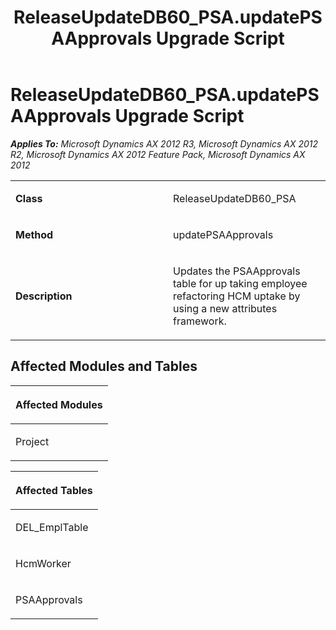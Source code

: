 ﻿---
title: ReleaseUpdateDB60_PSA.updatePSAApprovals Upgrade Script
TOCTitle: ReleaseUpdateDB60_PSA.updatePSAApprovals Upgrade Script
ms:assetid: ac1082bf-76f3-71a0-931a-c43947899022
ms:mtpsurl: https://msdn.microsoft.com/en-us/library/JJ686485(v=AX.60)
ms:contentKeyID: 49710440
ms.date: 05/18/2015
mtps_version: v=AX.60
---

# ReleaseUpdateDB60\_PSA.updatePSAApprovals Upgrade Script 


_**Applies To:** Microsoft Dynamics AX 2012 R3, Microsoft Dynamics AX 2012 R2, Microsoft Dynamics AX 2012 Feature Pack, Microsoft Dynamics AX 2012_

<table>
<colgroup>
<col style="width: 50%" />
<col style="width: 50%" />
</colgroup>
<tbody>
<tr class="odd">
<td><p><strong>Class</strong></p></td>
<td><p>ReleaseUpdateDB60_PSA</p></td>
</tr>
<tr class="even">
<td><p><strong>Method</strong></p></td>
<td><p>updatePSAApprovals</p></td>
</tr>
<tr class="odd">
<td><p><strong>Description</strong></p></td>
<td><p>Updates the PSAApprovals table for up taking employee refactoring HCM uptake by using a new attributes framework.</p></td>
</tr>
</tbody>
</table>


## Affected Modules and Tables

<table>
<colgroup>
<col style="width: 100%" />
</colgroup>
<thead>
<tr class="header">
<th><p>Affected Modules</p></th>
</tr>
</thead>
<tbody>
<tr class="odd">
<td><p>Project</p></td>
</tr>
</tbody>
</table>


<table>
<colgroup>
<col style="width: 100%" />
</colgroup>
<thead>
<tr class="header">
<th><p>Affected Tables</p></th>
</tr>
</thead>
<tbody>
<tr class="odd">
<td><p>DEL_EmplTable</p></td>
</tr>
<tr class="even">
<td><p>HcmWorker</p></td>
</tr>
<tr class="odd">
<td><p>PSAApprovals</p></td>
</tr>
</tbody>
</table>

  



